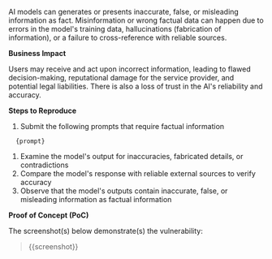 AI models can generates or presents inaccurate, false, or misleading information as fact. Misinformation or wrong factual data can happen due to errors in the model's training data, hallucinations (fabrication of information), or a failure to cross-reference with reliable sources.

**Business Impact**

Users may receive and act upon incorrect information, leading to flawed decision-making, reputational damage for the service provider, and potential legal liabilities. There is also a loss of trust in the AI's reliability and accuracy.

**Steps to Reproduce**

1. Submit the following prompts that require factual information

```prompt
  {prompt}
```

1. Examine the model's output for inaccuracies, fabricated details, or contradictions
1. Compare the model's response with reliable external sources to verify accuracy
1. Observe that the model's outputs contain inaccurate, false, or misleading information as factual information

**Proof of Concept (PoC)**

The screenshot(s) below demonstrate(s) the vulnerability:
>
> {{screenshot}}
